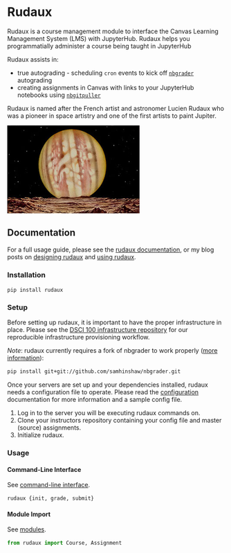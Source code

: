 # Rudaux

Rudaux is a course management module to interface the Canvas Learning Management System (LMS) with JupyterHub. Rudaux helps you programmatially administer a course being taught in JupyterHub

Rudaux assists in:

- true autograding - scheduling `cron` events to kick off [`nbgrader`](https://github.com/jupyter/nbgrader) autograding
- creating assignments in Canvas with links to your JupyterHub notebooks using [`nbgitpuller`](https://github.com/data-8/nbgitpuller)

Rudaux is named after the French artist and astronomer Lucien Rudaux who was a pioneer in space artistry and one of the first artists to paint Jupiter.

![Jupiter Seen from Io by Lucien Rudaux](rudaux_jupiter.jpg)

## Documentation

For a full usage guide, please see the [rudaux documentation](https://samhinshaw.github.io/rudaux-docs), or my blog posts on [designing rudaux](https://samhinshaw.com/blog/designing-rudaux) and [using rudaux](https://samhinshaw.com/blog/using-rudaux).

### Installation

```
pip install rudaux
```

### Setup

Before setting up rudaux, it is important to have the proper infrastructure in place. Please see the [DSCI 100 infrastructure repository](https://github.ubc.ca/UBC-DSCI/dsc100-infra) for our reproducible infrastructure provisioning workflow.

_Note_: rudaux currently requires a fork of nbgrader to work properly ([more information](https://github.com/samhinshaw/rudaux/issues/7)):

```sh
pip install git+git://github.com/samhinshaw/nbgrader.git
```

Once your servers are set up and your dependencies installed, rudaux needs a configuration file to operate. Please read the [configuration](config) documentation for more information and a sample config file.

1. Log in to the server you will be executing rudaux commands on.
2. Clone your instructors repository containing your config file and master (source) assignments.
3. Initialize rudaux.

### Usage

#### Command-Line Interface

See [command-line interface](https://samhinshaw.github.io/rudaux-docs/cli/).

```sh
rudaux {init, grade, submit}
```

#### Module Import

See [modules](https://samhinshaw.github.io/rudaux-docs/modules/).

```py
from rudaux import Course, Assignment
```
